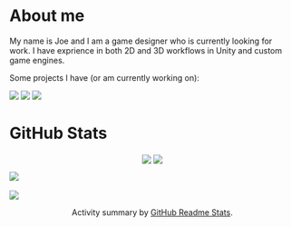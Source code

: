 <h1>About me</h1>
<p>My name is Joe and I am a game designer who is currently looking for work. I have exprience in both 2D and 3D workflows in Unity and custom game engines.</p>
<p>Some projects I have (or am currently working on):</p>
<img src="https://github-readme-stats.vercel.app/api/pin/?username=joebalanoff&repo=GameJam181&theme=tokyonight#18"/>
<img src="https://github-readme-stats.vercel.app/api/pin/?username=joebalanoff&repo=DiscordRoulette&theme=tokyonight#18"/>
<img src="https://github-readme-stats.vercel.app/api/pin/?username=joebalanoff&repo=OpenGL-Engine-Java&theme=tokyonight#18"/>
 
 <h1>GitHub Stats</h1>
<div align="center">
<img align="center" src="https://github-readme-stats.vercel.app/api?username=joebalanoff&show_icons=true&count_private=true&theme=tokyonight#18" />
  <img align="center" src="https://github-readme-stats.vercel.app/api/top-langs/?username=joebalanoff&count_private=true&theme=tokyonight#18" />
</div>

<img align="center" src="https://github-profile-trophy.vercel.app/?username=joebalanoff&theme=tokyonight#18" /><br><br>
<img align="center" src="https://github-readme-stats.vercel.app/api?username=joebalanoff&theme=theme=tokyonight#18"/>
 
<p align="center">Activity summary by <a href="https://github.com/anuraghazra/github-readme-stats">GitHub Readme Stats</a>.</p>
